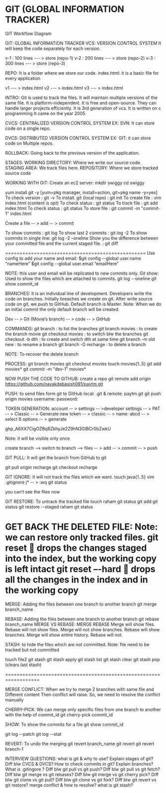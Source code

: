# GIT (GLOBAL INFORMATION TRACKER)

 
GIT Workflow Diagram

GIT: GLOBAL INFORMATION TRACKER
VCS: VERSION CONTROL SYSTEM
It will keep the code separately for each version.

v-1	: 100 lines --- > store (repo-1)
v-2	: 200 lines --- > store (repo-2)
v-3	: 300 lines --- > store (repo-3)

REPO: It is a folder where we store our code.
index.html: it is a basic file for every application

v1 --- > index.html
v2 --- > index.html
v3 --- > index.html 

INTRO:
Git is used to track the files.
It will maintain multiple versions of the same file.
It is platform-independent.
It is free and open-source.
They can handle larger projects efficiently.
It is 3rd generation of vcs.
It is written on c programming
It came on the year 2005

CVCS: CENTRALIZED VERSION CONTROL SYSTEM
EX: SVN: It can store code on a single repo.

DVCS: DISTRIBUTED VERSION CONTROL SYSTEM
EX: GIT: it can store code on Multiple repos.

ROLLBACK: Going back to the previous version of the application.

STAGES:
WORKING DIRECTORY: Where we write our source code.
STAGING AREA: We track files here.
REPOSITORY: Where we store tracked source code

WORKING WITH GIT:
Create an ec2 server:
mkdir swiggy
cd swiggy

yum install git -y [yum=pkg manager, install=action, git=pkg name -y=yes]
To check version 		: git -v
To install. git (local repo) 	: git init
To create file			: vim index.html (content is opt)
To check status			: git status
To track file			: git add index.html
To check status			: git status
To store file			: git commit -m "commit-1" index.html

Create a file -- > add -- > commit 

To show commits		: git log
To show last 2 commits	: git log -2
To show commits in single line: git log -2 –oneline
Show you the difference between your committed file and the current staged file.				: git diff  

=================================================
Use config to add your name and email:
$git config --global user.name “nameHere” 
$git config --global user.email “emailHere”

NOTE: this user and email will be replicated to new commits only.
Git show: Used to show the files which are attached to commits.
git log --oneline
git show commit_id

BRANCHES:
It is an individual line of development.
Developers write the code on branches.
Initially breaches we create on git.
After write source code on git, we push to GitHub.
Default branch is Master.
Note: When we do an initial commit the only default branch will be created.

Dev -- > Git (Movie’s branch) -- > code -- > GitHub

COMMANDS:
git branch				: to list the branches
git branch movies		: to create the branch movie
git checkout movies		: to switch blw the branches
git checkout -b dth		: to create and switch dth at same time
git branch -m old new		: to rename a branch
git branch -D recharge		: to delete a branch

NOTE: To recover the delete branch

PROCESS:
git branch movies
git checkout movies
touch movies{1..5}
git add movies*
git commit -m "dev-1" movies*

NOW PUSH THE CODE TO GITHUB:
create a repo
git remote add origin https://github.com/nayakdebasish091/paytm.git

PUSH: to send files form git to GitHub
local: .git & remote: paytm.git
git push origin movies
username:
password:

TOKEN GENERATION: 
account -- > settings -- >developer settings -- > PAT -- > Classic -- > Generate new token -- > classic -- > name: abcd -- > select 6 options -- > generate 

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

Note: it will be visible only once

create branch --> switch to branch --> files -- > add -- > commit -- > push


GIT PULL: It will get the branch from GitHub to git

git pull origin recharge
git checkout recharge

GIT IGNORE: It will not track the files which we want.
touch java{1..5}
vim .gitignore
j* -- > :wq
git status

you can’t see the files now 

GIT RESTORE: To untrack the tracked file
touch raham
git status
git add
git status
git restore --staged raham
git status

GET BACK THE DELETED FILE:
Note: we can restore only tracked files.
git reset 		 drops the changes staged into the index, but the working copy is left intact 
git reset –-hard 	 drops all the changes in the index and in the working copy
=================================================
MERGE:
Adding the files between one branch to another branch
git merge branch_name

REBASE:
Adding the files between one branch to another branch
git rebase branch_name
 MERGE VS REBASE:
MERGE	REBASE
Merge will show files.	Rebase will not show files.
Merge will not show branches.	Rebase will show branches.
Merge will show entire history.	Rebase will not.

STASH: to hide the files which are not committed.
Note: file need to be tracked but not committed

touch file2
git stash
git stash apply
git stash list
git stash clear
git stash pop (clears last stash)

==================================================================

MERGE CONFLICT:
When we try to merge 2 branches with same file and Different content Then conflict will raise.
So, we need to resolve the conflict manually

CHERRY-PICK: 
We can merge only specific files from one branch to another with the help of commit_id
git cherry-pick commit_id

SHOW:
To show the commits for a file
git show commit_id

git log --patch
git log --stat

REVERT: To undo the merging
git revert branch_name
git revert
git revert branch-1

INTERVIEW QUESTIONS:
what is git & why to use?
Explain stages of git?
Diff blw CVCS & DVCS?
How to check commits in git?
Explain branches?
What is .gitingore ?
Diff blw git pull vs git push?
Diff blw git pull vs git fetch?
Diff blw git merge vs git rebases? 
Diff blw git merge vs git cherry pick?
Diff blw git clone vs git pull?
Diff blw git clone vs git fork?
Diff blw git revert vs git restore?
merge conflict & how to resolve?
what is git stash?



